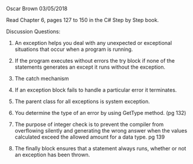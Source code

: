 Oscar Brown
03/05/2018

Read Chapter 6, pages 127 to 150 in the C# Step by Step book.

Discussion Questions:

1. An exception helps you deal with any unexpected or exceptional situations that occur when a program is running.

2. If the program executes without errors the try block if none of the statements generates an except it runs without the exception.

3. The catch mechanism 

4. If an exception block fails to handle a particular error it terminates.

5. The parent class for all exceptions is system exception.

6. You determine the type of an error by using GetType method. (pg 132)

7. The purpose of integer check is to prevent the compiler from overflowing silently and generating the wrong answer when the values calculated exceed the allowed amount for a data type. pg 139

8. The finally block ensures that a statement always runs, whether or not an exception has been thrown.

